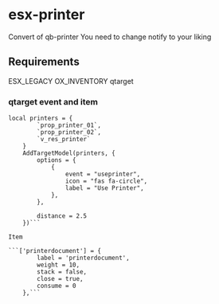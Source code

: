 # esx-printer
Convert of qb-printer
You need to change notify to your liking

## Requirements
ESX_LEGACY
OX_INVENTORY
qtarget
### qtarget event and item

```
local printers = {
		`prop_printer_01`,
		`prop_printer_02`,
		`v_res_printer`
	}
	AddTargetModel(printers, {
        options = {
            {
                event = "useprinter",
                icon = "fas fa-circle",
                label = "Use Printer",
            },
        },
            
        distance = 2.5
    })```
    
Item

```['printerdocument'] = {
		label = 'printerdocument',
		weight = 10,
		stack = false,
		close = true,
		consume = 0
    },```


